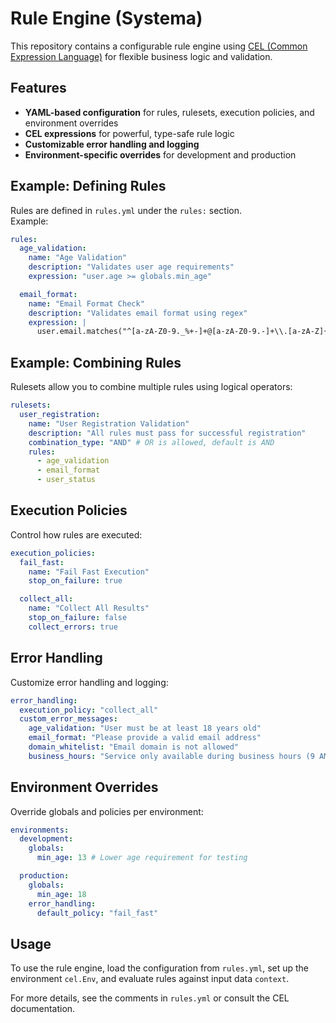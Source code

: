 # Rule Engine (Systema)

This repository contains a configurable rule engine using [CEL (Common Expression Language)](https://opensource.google/projects/cel) for flexible business logic and validation.

## Features

- **YAML-based configuration** for rules, rulesets, execution policies, and environment overrides
- **CEL expressions** for powerful, type-safe rule logic
- **Customizable error handling and logging** 
- **Environment-specific overrides** for development and production

## Example: Defining Rules

Rules are defined in `rules.yml` under the `rules:` section.  
Example:

```yaml
rules:
  age_validation:
    name: "Age Validation"
    description: "Validates user age requirements"
    expression: "user.age >= globals.min_age"

  email_format:
    name: "Email Format Check"
    description: "Validates email format using regex"
    expression: |
      user.email.matches("^[a-zA-Z0-9._%+-]+@[a-zA-Z0-9.-]+\\.[a-zA-Z]{2,}$")
```

## Example: Combining Rules

Rulesets allow you to combine multiple rules using logical operators:

```yaml
rulesets:
  user_registration:
    name: "User Registration Validation"
    description: "All rules must pass for successful registration"
    combination_type: "AND" # OR is allowed, default is AND
    rules:
      - age_validation
      - email_format
      - user_status
```

## Execution Policies

Control how rules are executed:

```yaml
execution_policies:
  fail_fast:
    name: "Fail Fast Execution"
    stop_on_failure: true

  collect_all:
    name: "Collect All Results"
    stop_on_failure: false
    collect_errors: true
```

## Error Handling

Customize error handling and logging:

```yaml
error_handling:
  execution_policy: "collect_all"
  custom_error_messages:
    age_validation: "User must be at least 18 years old"
    email_format: "Please provide a valid email address"
    domain_whitelist: "Email domain is not allowed"
    business_hours: "Service only available during business hours (9 AM - 5 PM)"
```

## Environment Overrides

Override globals and policies per environment:

```yaml
environments:
  development:
    globals:
      min_age: 13 # Lower age requirement for testing

  production:
    globals:
      min_age: 18
    error_handling:
      default_policy: "fail_fast"
```

## Usage

To use the rule engine, load the configuration from `rules.yml`, set up the environment `cel.Env`, and evaluate rules against input data `context`.

For more details, see the comments in `rules.yml` or consult the CEL documentation. 
